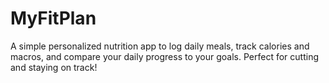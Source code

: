 # MyFitPlan
A simple personalized nutrition app to log daily meals, track calories and macros, and compare your daily progress to your goals. Perfect for cutting and staying on track!
